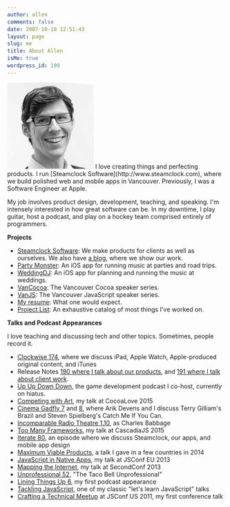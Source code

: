 ```yaml
---
author: allen
comments: false
date: 2007-10-10 12:51:43
layout: page
slug: me
title: About Allen
isMe: true
wordpress_id: 199
---
```


<img src='/images/allen-pike-2014.jpg' style='width: 200px;' class='side'>
I love creating things and perfecting products. I run [Steamclock Software](http://www.steamclock.com), where we build polished web and mobile apps in Vancouver. Previously, I was a Software Engineer at Apple.

My job involves product design, development, teaching, and speaking. I'm intensely interested in how great software can be. In my downtime, I play guitar, host a podcast, and play on a hockey team comprised entirely of programmers.

**Projects**

* [Steamclock Software](http://www.steamclock.com/): We make products for clients as well as ourselves. We also have [a blog](http://www.steamclock.com/blog/), where we show our work.
* [Party Monster](http://www.steamclock.com/partymonster/): An iOS app for running music at parties and road trips.
* [WeddingDJ](http://www.steamclock.com/weddingdj/): An iOS app for planning and running the music at weddings.
* [VanCocoa](http://www.vancocoa.com/): The Vancouver Cocoa speaker series.
* [VanJS](http://www.vanjs.com/): The Vancouver JavaScript speaker series.
* [My resume](/resume/): What one would expect.
* [Project List](/projects/): An exhaustive catalog of most things I've worked on.

**Talks and Podcast Appearances**

I love teaching and discussing tech and other topics. Sometimes, people record it.

* [Clockwise 174](https://www.relay.fm/clockwise/174), where we discuss iPad, Apple Watch, Apple-produced original content, and iTunes
* Release Notes [190 where I talk about our products](https://releasenotes.tv/190-allen-pike-part-1/), and [ 191 where I talk about client work](https://releasenotes.tv/191-allen-pike-part-2/).
* [Up Up Down Down](http://upup.fm), the game development podcast I co-host, currently on hiatus.
* [Competing with Art](https://vimeo.com/153679708), my talk at CocoaLove 2015
* [Cinema Gadfly 7](http://cinemagadfly.com/podcast/s1e7.html) and [8](http://cinemagadfly.com/podcast/s1e8.html), where Arik Devens and I discuss Terry Gilliam's Brazil and Steven Spielberg's Catch Me If You Can.
* [Incomparable Radio Theatre 1.10](https://www.theincomparable.com/radio/1.10/index.php), as Charles Babbage
* [Too Many Frameworks](http://2015.cascadiajs.com/speakers/allen-pike), my talk at CascadiaJS 2015
* [Iterate 80](http://www.imore.com/iterate-80-allen-pike-party-monster), an episode where we discuss Steamclock, our apps, and mobile app design
* [Maximum Viable Products](http://www.allenpike.com/2015/maximum-viable-at-cingleton/), a talk I gave in a few countries in 2014
* [JavaScript in Native Apps](https://www.youtube.com/watch?v=5LUkHss6CAw), my talk at JSConf EU 2013
* [Mapping the Internet](http://www.steamclock.com/blog/2013/03/mapping-the-internet/), my talk at SecondConf 2013
* [Unprofessional 52](http://unprofesh.com/blog/2013/8/8/52-the-taco-bell-unprofessional-allen-pike), "The Taco Bell Unprofessional"
* [Lining Things Up 6](http://liningthingsup.com/#06-Allen-Pike), my first podcast appearance
* [Tackling JavaScript](http://wordpress.tv/2011/10/08/allen-pike-tackling-javascript/), one of my classic "let's learn JavaScript" talks
* [Crafting a Technical Meetup](http://www.allenpike.com/2011/video-making-a-js-meetup-blow-minds/) at JSConf US 2011, my first conference talk

